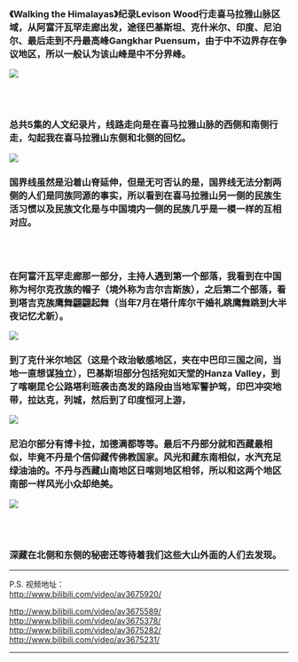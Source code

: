 <!-- 
.. link: 
.. description: 
.. tags: other
.. date: 2016/01/29 03:25:46
.. title: Walking the Himalayas
.. slug: walking-the-himalayas
-->


### 《Walking the Himalayas》纪录Levison Wood行走喜马拉雅山脉区域，从阿富汗瓦罕走廊出发，途径巴基斯坦、克什米尔、印度、尼泊尔、最后走到不丹最高峰Gangkhar Puensum，由于中不边界存在争议地区，所以一般认为该山峰是中不分界峰。


![](http://ww4.sinaimg.cn/mw1024/67804861gw1f0gsekk3oej218g0p0td8.jpg)

<br/>
<br/>

### 总共5集的人文纪录片，线路走向是在喜马拉雅山脉的西侧和南侧行走，勾起我在喜马拉雅山东侧和北侧的回忆。

![](http://ww3.sinaimg.cn/mw1024/67804861gw1f0gseisaqfj218g0p0jzu.jpg)

### 国界线虽然是沿着山脊延伸，但是无可否认的是，国界线无法分割两侧的人们是同族同源的事实，所以看到在喜马拉雅山另一侧的民族生活习惯以及民族文化是与中国境内一侧的民族几乎是一模一样的互相对应。


<!-- TEASER_END -->


<br/>
<br/>

### 在阿富汗瓦罕走廊那一部分，主持人遇到第一个部落，我看到在中国称为柯尔克孜族的帽子（境外称为吉尔吉斯族），之后第二个部落，看到塔吉克族鹰舞翩翩起舞（当年7月在塔什库尔干婚礼跳鹰舞跳到大半夜记忆尤新）。


![](http://ww2.sinaimg.cn/mw1024/67804861gw1f0gsebk5cij218g0p00v4.jpg)


### 到了克什米尔地区（这是个政治敏感地区，夹在中巴印三国之间，当地一直想谋独立），巴基斯坦部分包括宛如天堂的Hanza Valley，到了喀喇昆仑公路塔利班袭击高发的路段由当地军警护驾，印巴冲突地带，拉达克，列城，然后到了印度恒河上游，


![](http://ww1.sinaimg.cn/mw1024/67804861gw1f0gseg1c17j218g0p0add.jpg)


### 尼泊尔部分有博卡拉，加德满都等等。最后不丹部分就和西藏最相似，毕竟不丹是个信仰藏传佛教国家。风光和藏东南相似，水汽充足绿油油的。不丹与西藏山南地区日喀则地区相邻，所以和这两个地区南部一样风光小众却绝美。


![](http://ww2.sinaimg.cn/mw1024/67804861gw1f0gseekkwcj218g0p0wi5.jpg)


<br/>
<br/>

###  深藏在北侧和东侧的秘密还等待着我们这些大山外面的人们去发现。



 * * *

P.S. 视频地址：
<br/>
http://www.bilibili.com/video/av3675920/
<br/>

http://www.bilibili.com/video/av3675589/
<br/>
http://www.bilibili.com/video/av3675378/
<br/>
http://www.bilibili.com/video/av3675282/
<br/>
http://www.bilibili.com/video/av3675231/
<br/>

 * * * 